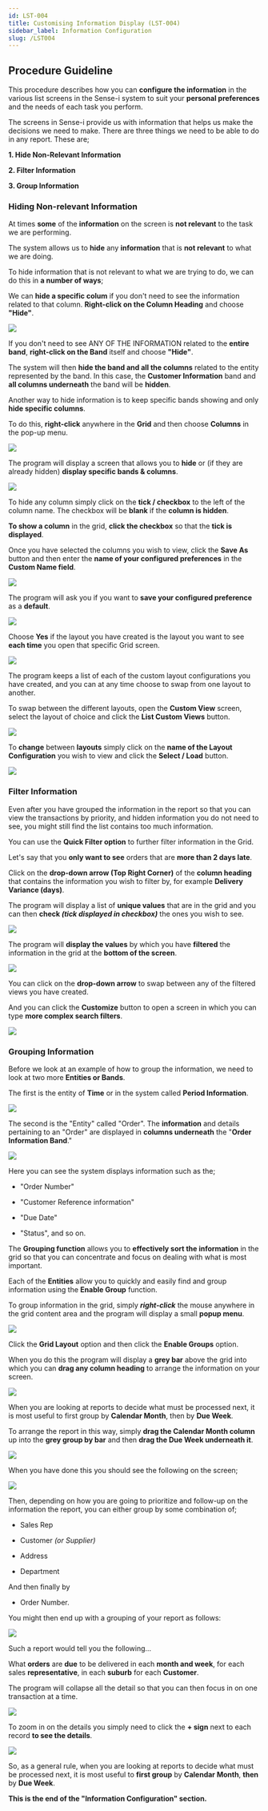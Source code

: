 ```yaml
---
id: LST-004
title: Customising Information Display (LST-004)
sidebar_label: Information Configuration
slug: /LST004
---
```


## Procedure Guideline  

This procedure describes how you can **configure the information** in the
various list screens in the Sense-i system to suit your
**personal preferences** and the needs of each task you perform.

The screens in Sense-i provide us with information that helps us make
the decisions we need to make. There are three things we need to be able
to do in any report. These are;  

**1.  Hide Non-Relevant Information**  

**2.  Filter Information**  

**3.  Group Information**  

### Hiding Non-relevant Information 

At times **some** of the **information** on the screen is **not relevant** to the task we are performing.  

The system allows us to **hide** any **information** that is **not relevant** to what we are doing.  

To hide information that is not relevant to what we are trying to do, we
can do this in **a number of ways**;

We can **hide a specific colum** if you
don't need to see the information related to that column.  **Right-click on the Column Heading** and choose **"Hide"**.  

![](../static/img/docs/SUI-003/anim03.gif)   

If you don't need to see ANY OF THE INFORMATION related to the **entire band**, **right-click on the Band** itself and choose **"Hide"**.

The system will then **hide the band and all the columns** related to the
entity represented by the band. In this case, the **Customer Information** band and **all columns underneath** the band will be **hidden**.  

Another way to hide information is to keep specific bands showing and only **hide specific columns**.  

To do this, **right-click** anywhere in the **Grid** and then choose **Columns** in the pop-up menu.  

![](../static/img/docs/SUI-003/image15.jpg)   

The program will display a screen that allows you to **hide** or (if they
are already hidden) **display specific bands & columns**.  

![](../static/img/docs/SUI-003/image16.jpg)   

To hide any column simply click on the **tick / checkbox** to the left of the column
name. The checkbox will be **blank** if the **column is hidden**.  

**To show a column** in the grid, **click the checkbox** so that the **tick is displayed**.  

Once you have selected the columns you wish to view, click the **Save As**
button and then enter the **name of your configured preferences** in the **Custom Name field**.  

![](../static/img/docs/SUI-003/image17.jpg)   

The program will ask you if you want to **save your configured preference** as a **default**.  

![](../static/img/docs/SUI-003/image18.jpg)   

Choose **Yes** if the layout you have created is the layout you want to see
**each time** you open that specific Grid screen.  

![](../static/img/docs/SUI-003/anim05.gif)   

The program keeps a list of each of the custom layout configurations you have created, and you can at any time choose to swap from one layout to another.  

To swap between the different layouts, open the **Custom View**
screen, select the layout of choice and click the **List Custom Views** button.  

![](../static/img/docs/SUI-003/image19.jpg)   

To **change** between **layouts** simply click on the **name of the Layout Configuration** you wish to view and click the **Select / Load** button.  

![](../static/img/docs/SUI-003/anim06.gif)   

### Filter Information  

Even after you have grouped the information in the report so that you
can view the transactions by priority, and hidden information you do not
need to see, you might still find the list contains too much
information.  

You can use the **Quick Filter option** to further filter information in the
Grid.  

Let's say that you **only want to see** orders that are **more than 2 days
late**.  

Click on the **drop-down arrow (Top Right Corner)** of the **column heading** that contains the information you wish to filter by, for example **Delivery Variance (days)**.  

The program will display a list of **unique values** that are in the grid
and you can then **check _(tick displayed in checkbox)_** the ones you wish to see.  

![](../static/img/docs/SUI-003/anim07.gif)   

The program will **display the values** by which you have **filtered** the
information in the grid at the **bottom of the screen**.  

![](../static/img/docs/SUI-003/image21.jpg)   

You can click on the **drop-down arrow** to swap between any of the filtered
views you have created.  

And you can click the **Customize** button to open a screen in which you can
type **more complex search filters**.  

![](../static/img/docs/SUI-003/anim08.gif)   


### Grouping Information  

Before we look at an example of how to group the information, we need to
look at two more **Entities or Bands**.  

The first is the entity of **Time** or in the system called **Period Information**.  

![](../static/img/docs/SUI-003/image105.png)   

The second is the "Entity" called "Order". The **information** and details pertaining to an "Order" are displayed in **columns underneath** the "**Order Information Band**."  

![](../static/img/docs/SUI-003/image106.png)   

Here you can see the system displays information such as the;  

-   "Order Number"  

-   "Customer Reference information"  

-   "Due Date"  

-   "Status", and so on.  

The **Grouping function** allows you to **effectively sort the information** in the grid so that you can concentrate and focus on dealing
with what is most important.  

Each of the **Entities** allow you to quickly and easily find and group
information using the **Enable Group** function.  

To group information in the grid, simply **_right-click_** the mouse anywhere in the
grid content area and the program will display a small **popup menu**.  

![](../static/img/docs/SUI-003/image5.jpg)   

Click the **Grid Layout** option and then click the **Enable Groups** option.  

When you do this the program will display a **grey bar** above the grid into
which you can **drag any column heading** to arrange the information on your
screen.  

![](../static/img/docs/SUI-003/anim10.gif)   

When you are looking at reports to decide what must be processed next,
it is most useful to first group by **Calendar Month**, then by **Due Week**.  

To arrange the report in this way, simply **drag the Calendar Month column** up
into the **grey group by bar** and then **drag the Due Week underneath it**.  

![](../static/img/docs/SUI-003/anim11.gif)   

When you have done this you should see the following on the screen;  

![](../static/img/docs/SUI-003/image8.jpg)   

Then, depending on how you are going to prioritize and follow-up on the
information the report, you can either group by some combination of;  

-   Sales Rep  

-   Customer _(or Supplier)_  

-   Address  

-   Department  

And then finally by  

-   Order Number.  

You might then end up with a grouping of your report as follows:

![](../static/img/docs/SUI-003/image9.jpg)   

Such a report would tell you the following...  

What **orders** are **due** to be delivered in each **month and week**, for each
sales **representative**, in each **suburb** for each **Customer**.  

The program will collapse all the detail so that you can then focus in
on one transaction at a time.  

![](../static/img/docs/SUI-003/image107.png)   

To zoom in on the details you simply need to click the **+ sign** next to
each record **to see the details**.  

![](../static/img/docs/SUI-003/anim12.gif)   

So, as a general rule, when you are looking at reports to decide what
must be processed next, it is most useful to **first group** by **Calendar Month**, **then** by **Due Week**.  

**This is the end of the "Information Configuration" section.**  
